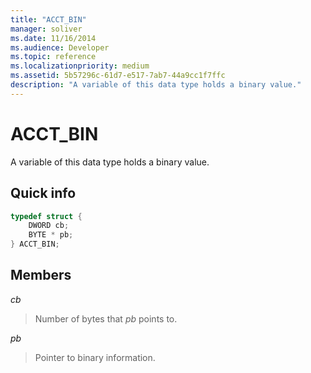 ```yaml
---
title: "ACCT_BIN"
manager: soliver
ms.date: 11/16/2014
ms.audience: Developer
ms.topic: reference
ms.localizationpriority: medium
ms.assetid: 5b57296c-61d7-e517-7ab7-44a9cc1f7ffc
description: "A variable of this data type holds a binary value."
---
```


# ACCT_BIN

A variable of this data type holds a binary value.
  
## Quick info

```cpp
typedef struct { 
    DWORD cb; 
    BYTE * pb; 
} ACCT_BIN; 

```

## Members

_cb_
  
> Number of bytes that  _pb_ points to. 
    
_pb_
  
> Pointer to binary information.
    

